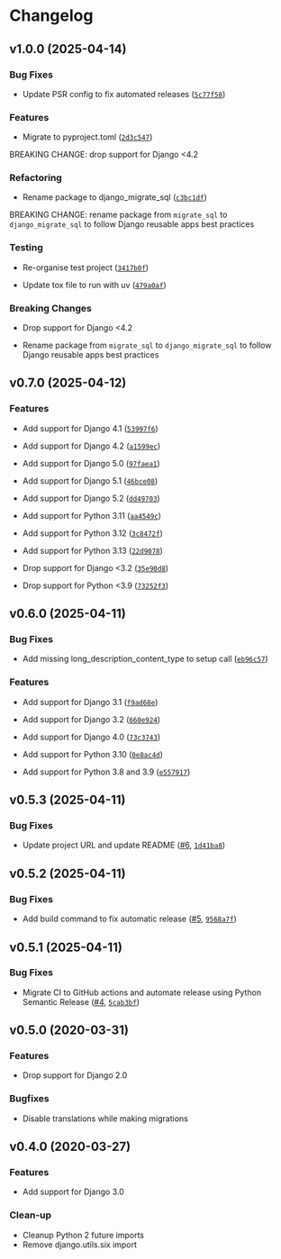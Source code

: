 # Changelog

<!-- version list -->

## v1.0.0 (2025-04-14)

### Bug Fixes

- Update PSR config to fix automated releases
  ([`5c77f58`](https://github.com/browniebroke/django-migrate-sql-deux/commit/5c77f58f673a1ed883b91f169a033285f7b81f00))

### Features

- Migrate to pyproject.toml
  ([`2d3c547`](https://github.com/browniebroke/django-migrate-sql-deux/commit/2d3c5476f72c67b9c49863fde6e3e53939ac0150))

BREAKING CHANGE: drop support for Django <4.2

### Refactoring

- Rename package to django_migrate_sql
  ([`c3bc1df`](https://github.com/browniebroke/django-migrate-sql-deux/commit/c3bc1df60e1c7580666f6978025391f2a279d3fd))

BREAKING CHANGE: rename package from `migrate_sql` to `django_migrate_sql` to follow Django reusable
  apps best practices

### Testing

- Re-organise test project
  ([`3417b0f`](https://github.com/browniebroke/django-migrate-sql-deux/commit/3417b0f6ae966fa4c89703facd04da09375fe2fa))

- Update tox file to run with uv
  ([`479a0af`](https://github.com/browniebroke/django-migrate-sql-deux/commit/479a0af2a294256980513a6e40cd1cc56ac3a52b))

### Breaking Changes

- Drop support for Django <4.2

- Rename package from `migrate_sql` to `django_migrate_sql` to follow Django reusable apps best
  practices


## v0.7.0 (2025-04-12)

### Features

- Add support for Django 4.1
  ([`53997f6`](https://github.com/browniebroke/django-migrate-sql-deux/commit/53997f65961c0f1b36d124432f496cbb1725e988))

- Add support for Django 4.2
  ([`a1599ec`](https://github.com/browniebroke/django-migrate-sql-deux/commit/a1599ec5e836140e2c1d035af29dcc604c63b6aa))

- Add support for Django 5.0
  ([`97faea1`](https://github.com/browniebroke/django-migrate-sql-deux/commit/97faea1a495638899a0ba05628c47cc9edba5824))

- Add support for Django 5.1
  ([`46bce08`](https://github.com/browniebroke/django-migrate-sql-deux/commit/46bce08a4ae020015594645a42b100f8ca71db96))

- Add support for Django 5.2
  ([`dd49703`](https://github.com/browniebroke/django-migrate-sql-deux/commit/dd4970395d58099a77cb5eb5307a266c5ee61005))

- Add support for Python 3.11
  ([`aa4549c`](https://github.com/browniebroke/django-migrate-sql-deux/commit/aa4549caacce7a83db8ff9997f96d1163934eb18))

- Add support for Python 3.12
  ([`3c8472f`](https://github.com/browniebroke/django-migrate-sql-deux/commit/3c8472f24fbf06606a770b120beaa437e0d5070f))

- Add support for Python 3.13
  ([`22d9078`](https://github.com/browniebroke/django-migrate-sql-deux/commit/22d90784e179f885b87b617ffdcf46abbc9a1664))

- Drop support for Django <3.2
  ([`35e90d8`](https://github.com/browniebroke/django-migrate-sql-deux/commit/35e90d8f3911d25f03df7d3f13b4a1b667ddfe06))

- Drop support for Python <3.9
  ([`73252f3`](https://github.com/browniebroke/django-migrate-sql-deux/commit/73252f333b4b87c1f0586874039d74b523e88580))


## v0.6.0 (2025-04-11)

### Bug Fixes

- Add missing long_description_content_type to setup call
  ([`eb96c57`](https://github.com/browniebroke/django-migrate-sql-deux/commit/eb96c57f29deb26fa98645abb0f9ca2f6f66abe2))

### Features

- Add support for Django 3.1
  ([`f9ad68e`](https://github.com/browniebroke/django-migrate-sql-deux/commit/f9ad68e1ed30da2f2b583a2bac953a3ff43c878b))

- Add support for Django 3.2
  ([`660e924`](https://github.com/browniebroke/django-migrate-sql-deux/commit/660e924a999244529964646388014fef78148226))

- Add support for Django 4.0
  ([`73c3743`](https://github.com/browniebroke/django-migrate-sql-deux/commit/73c374364745d957d60973d2e7c33cce3b12915b))

- Add support for Python 3.10
  ([`0e8ac4d`](https://github.com/browniebroke/django-migrate-sql-deux/commit/0e8ac4ddb42325f13eb4366f569eb376a7fa652a))

- Add support for Python 3.8 and 3.9
  ([`e557917`](https://github.com/browniebroke/django-migrate-sql-deux/commit/e557917ceb37a91d260a367b56408dd62df9f5c4))


## v0.5.3 (2025-04-11)

### Bug Fixes

- Update project URL and update README
  ([#6](https://github.com/browniebroke/django-migrate-sql-deux/pull/6),
  [`1d41ba8`](https://github.com/browniebroke/django-migrate-sql-deux/commit/1d41ba8e14fa1929ce656de44b12b1458b0ebeeb))


## v0.5.2 (2025-04-11)

### Bug Fixes

- Add build command to fix automatic release
  ([#5](https://github.com/browniebroke/django-migrate-sql-deux/pull/5),
  [`9568a7f`](https://github.com/browniebroke/django-migrate-sql-deux/commit/9568a7f499ad6e3733d2249c9f7da0fefd986e38))


## v0.5.1 (2025-04-11)

### Bug Fixes

- Migrate CI to GitHub actions and automate release using Python Semantic Release
  ([#4](https://github.com/browniebroke/django-migrate-sql-deux/pull/4),
  [`5cab3bf`](https://github.com/browniebroke/django-migrate-sql-deux/commit/5cab3bf94d3df000d8140f1da108117d0e2ded69))


## v0.5.0 (2020-03-31)

### Features

- Drop support for Django 2.0

### Bugfixes

- Disable translations while making migrations

## v0.4.0 (2020-03-27)

### Features

- Add support for Django 3.0

### Clean-up

- Cleanup Python 2 future imports
- Remove django.utils.six import
